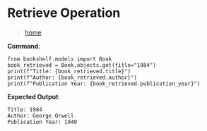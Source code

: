 # Retrieve Operation

> [home](./README.md)

**Command**:

```
from bookshelf.models import Book
book_retrieved = Book.objects.get(title="1984")
print(f"Title: {book_retrieved.title}")
print(f"Author: {book_retrieved.author}")
print(f"Publication Year: {book_retrieved.publication_year}")
```

**Expected Output**:

```
Title: 1984
Author: George Orwell
Publication Year: 1949
```